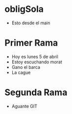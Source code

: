 # obligSola
- Esto desde el main


# Primer Rama
- Hoy es lunes 5 de abril
- Estoy escuchando morat
- Gano el barca
- La cague

# Segunda Rama
- Aguante GIT
